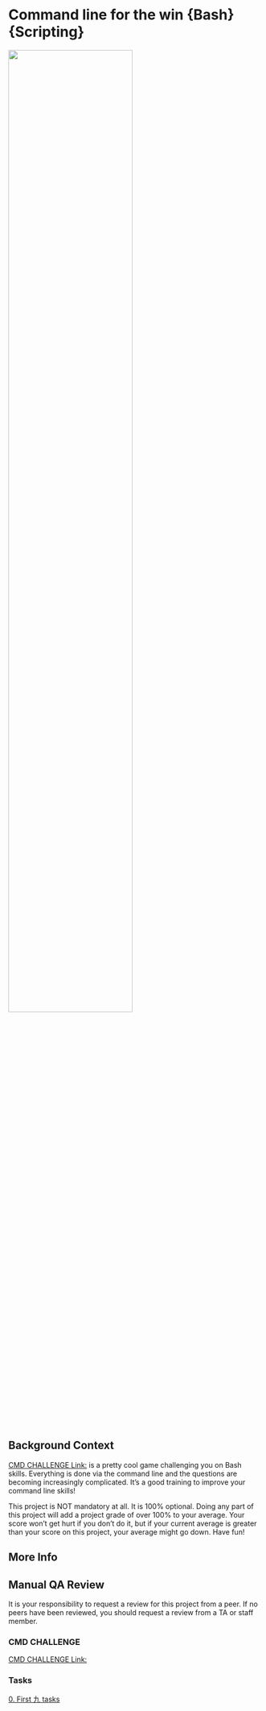 # Command line for the win {Bash} {Scripting}

<img src="https://s3.amazonaws.com/intranet-projects-files/holbertonschool-sysadmin_devops/324/06AChAO.png" width="70%" height="70%" />

## Background Context
[CMD CHALLENGE Link:](https://cmdchallenge.com/#/create_symlink) is a pretty cool game challenging you on Bash skills. Everything is done via the command line and the questions are becoming increasingly complicated. It’s a good training to improve your command line skills!

This project is NOT mandatory at all. It is 100% optional. Doing any part of this project will add a project grade of over 100% to your average. Your score won’t get hurt if you don’t do it, but if your current average is greater than your score on this project, your average might go down. Have fun!

## More Info

## Manual QA Review
It is your responsibility to request a review for this project from a peer. If no peers have been reviewed, you should request a review from a TA or staff member.

### CMD CHALLENGE
[CMD CHALLENGE Link:](https://cmdchallenge.com/#/create_symlink)

### Tasks
[0. First 九 tasks](0-first_9_tasks.png)
